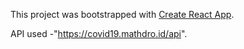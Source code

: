 This project was bootstrapped with [Create React App](https://github.com/facebook/create-react-app).

API used -"https://covid19.mathdro.id/api".

